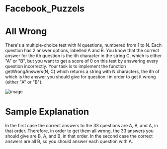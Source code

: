 # Facebook_Puzzels

# All Wrong

There's a multiple-choice test with N questions, numbered from 1 to N. Each question has 2 answer options, labelled A and B. You know that the correct answer for the ith question is the ith character in the string C, which is either "A" or "B", but you want to get a score of 0 on this test by answering every question incorrectly.
Your task is to implement the function getWrongAnswers(N, C) which returns a string with N characters, the ith of which is the answer you should give for question i in order to get it wrong (either "A" or "B").

![image](https://user-images.githubusercontent.com/48855903/152843513-ef709c29-0f19-4a19-8187-e2c3c6629b8c.png)

# Sample Explanation
In the first case the correct answers to the 33 questions are A, B, and A, in that order. Therefore, in order to get them all wrong, the 33 answers you should give are B, A, and B, in that order.
In the second case the correct answers are all B, so you should answer each question with A.
